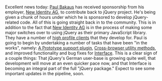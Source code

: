 Excellent news today: [Paul Bakaus](http://www.pb-projects.de/) has
received sponsorship from his employer, [New Identity
AG](http://www.newidentity.de/), to contribute back to jQuery project.
He's being given a chunk of hours under which he is sponsored to develop
jQuery-related code. All of this is going straight back in to the
community. This is in addition to the fact that [New Identity
AG](http://www.newidentity.de/) is in the process of making some major
switches over to using jQuery as their primary JavaScript library. They
have a number of [high profile
clients](http://www.newidentity.de/en/projects/clients/index.html) that
they develop for. Paul is going to begin by undertaking a number of
tasks that have been "in the works", namely: [A Prototype support
plugin](http://jquery.com/dev/bugs/bug/137/), [Cross-browser utility
methods](http://jquery.com/dev/bugs/bug/184/), and improved
functionality and bug fixes for
[Interface](http://interface.eyecon.ro/). This is a clear sign of a
couple things: That jQuery's German user-base is growing quite well,
that development will move at an even quicker pace now, and that
Interface is becoming an integral part of the full "jQuery package."
Expect to see some important updates in the pipeline, soon.
